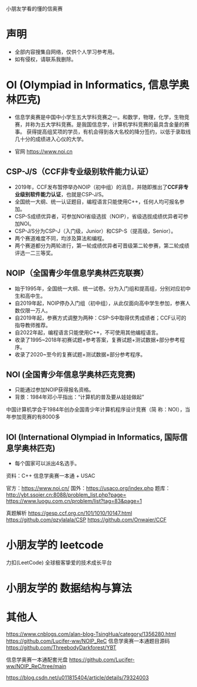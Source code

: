 
小朋友学看的懂的信奥赛

# 声明

- 全部内容搜集自网络，仅供个人学习参考用。
- 如有侵权，请联系我删除。

# OI (Olympiad in Informatics, 信息学奥林匹克)

- 信息学奥赛是中国中小学生五大学科竞赛之一。和数学，物理，化学，生物竞赛，并称为五大学科竞赛。是我国信息学，计算机学科竞赛的最具含金量的赛事。 获得提高组奖项的学员，有机会得到各大名校的降分签约，以低于录取线几十分的成绩进入心仪的大学。

- 官网 https://www.noi.cn

## CSP-J/S（CCF非专业级别软件能力认证）

- 2019年，CCF发布暂停举办NOIP（初中组）的消息，并随即推出了**CCF非专业级别软件能力认证**，也就是CSP-J/S。
- 全国统一大纲、统一认证题目，编程语言只能使用C++，任何人均可报名参加。
- CSP-S成绩优异者，可参加NOI省级选拔（NOIP），省级选拔成绩优异者可参加NOI。
- CSP-J/S分为CSP-J（入门级，Junior）和CSP-S（提高级，Senior）。
- 两个赛道难度不同，均涉及算法和编程。
- 两个赛道都分为两轮进行，第一轮成绩优异者可晋级第二轮参赛，第二轮成绩评选一二三等奖。

## NOIP（全国青少年信息学奥林匹克联赛）

- 始于1995年，全国统一大纲、统一试卷。分为入门组和提高组，分别对应初中生和高中生。
- 自2019年起，NOIP停办入门组（初中组），从此仅面向高中学生参加，参赛人数仅限一万人。
- 自2019年起，参赛方式调整为两种：CSP-S中取得优秀成绩者；CCF认可的指导教师推荐。
- 自2022年起，编程语言只能使用C++，不可使用其他编程语言。
- 收录了1995~2018年初赛试题+参考答案，复赛试题+测试数据+部分参考程序。
- 收录了2020~至今的复赛试题+测试数据+部分参考程序。

## NOI (全国青少年信息学奥林匹克竞赛)

- 只能通过参加NOIP获得报名资格。
-  背景：1984年邓小平指出：“计算机的普及要从娃娃做起”

中国计算机学会于1984年创办全国青少年计算机程序设计竞赛（简 称：NOI），当年参加竞赛的有8000多

## IOI (International Olympiad in Informatics, 国际信息学奥林匹克)

- 每个国家可以派出4名选手。





资料：C++ 信息学奥赛一本通 + USAC

官方：https://www.noi.cn/
国外：https://usaco.org/index.php
题库：http://ybt.ssoier.cn:8088/problem_list.php?page=
     https://www.luogu.com.cn/problem/list?tag=83&page=1

真题解析
https://gesp.ccf.org.cn/101/1010/10147.html
https://github.com/qzylalala/CSP
https://github.com/Onwaier/CCF
# 小朋友学的 leetcode
 力扣(LeetCode) 全球极客挚爱的技术成长平台
# 小朋友学的 数据结构与算法


# 其他人
https://www.cnblogs.com/alan-blog-TsingHua/category/1356280.html
https://github.com/Lucifer-ww/NOIP_ReC
信息学奥赛一本通题目源码
https://github.com/ThreebodyDarkforest/YBT

信息学奥赛一本通配套光盘
https://github.com/Lucifer-ww/NOIP_ReC/tree/main

https://blog.csdn.net/u011815404/article/details/79324003


